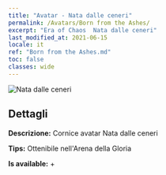```yaml
---
title: "Avatar - Nata dalle ceneri"
permalink: /Avatars/Born from the Ashes/
excerpt: "Era of Chaos  Nata dalle ceneri"
last_modified_at: 2021-06-15
locale: it
ref: "Born from the Ashes.md"
toc: false
classes: wide
---
```

 ![Nata dalle ceneri](/images/a/avatarFrame_76.png)

## Dettagli

 **Descrizione:** Cornice avatar Nata dalle ceneri 

 **Tips:** Ottenibile nell'Arena della Gloria 

 **Is available:**  + 

